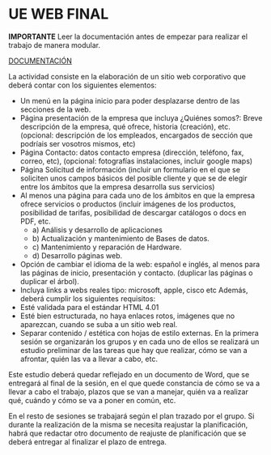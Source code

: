 # UE WEB FINAL

**IMPORTANTE** Leer la documentación antes de empezar para realizar el trabajo de manera modular.

[DOCUMENTACIÓN](./docs/documentacion.md)

La actividad consiste en la elaboración de un sitio web corporativo que deberá
contar con los siguientes elementos:

- Un menú en la página inicio para poder desplazarse dentro de las
secciones de la web.
- Página presentación de la empresa que incluya ¿Quiénes somos?: Breve
descripción de la empresa, qué ofrece, historia (creación), etc. (opcional:
descripción de los empleados, encargados de sección que podríais ser
vosotros mismos, etc)
- Página Contacto: datos contacto empresa (dirección, teléfono, fax,
correo, etc), (opcional: fotografías instalaciones, incluir google maps)
- Página Solicitud de información (incluir un formulario en el que se
soliciten unos campos básicos del posible cliente y que se de elegir entre
los ámbitos que la empresa desarrolla sus servicios)
- Al menos una página para cada uno de los ámbitos en que la empresa
ofrece servicios o productos (incluir imágenes de los productos,
posibilidad de tarifas, posibilidad de descargar catálogos o docs en PDF, etc.
	- a) Análisis y desarrollo de aplicaciones
	- b) Actualización y mantenimiento de Bases de datos.
	- c) Mantenimiento y reparación de Hardware.
	- d) Desarrollo páginas web.
- Opción de cambiar el idioma de la web: español e inglés, al menos para
las páginas de inicio, presentación y contacto. (duplicar las páginas o
duplicar el árbol).
- Incluya links a webs reales tipo: microsoft, apple, cisco etc
Además, deberá cumplir los siguientes requisitos:
- Esté validada para el estándar HTML 4.01
- Esté bien estructurada, no haya enlaces rotos, imágenes que no
aparezcan, cuando se suba a un sitio web real.
- Separar contenido / estética con hojas de estilo externas.
En la primera sesión se organizarán los grupos y en cada uno de ellos se realizará
un estudio preliminar de las tareas que hay que realizar, cómo se van a afrontar,
quién las va a llevar a cabo, etc.

Este estudio deberá quedar reflejado en un
documento de Word, que se entregará al final de la sesión, en el que quede
constancia de cómo se va a llevar a cabo el trabajo, plazos que se van a manejar,
quién va a realizar qué, cuándo y cómo se va a poner en común, etc.

En el resto de sesiones se trabajará según el plan trazado por el grupo.
Si durante la realización de la misma se necesita reajustar la planificación, habrá
que redactar otro documento de reajuste de planificación que se deberá
entregar al finalizar el plazo de entrega.

